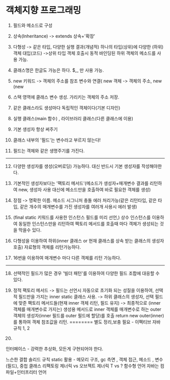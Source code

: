 # 객체지향 프로그래밍

1. 필드와 메소드로 구성

3. 상속(Inheritance) -> extends 상속+'확장'
4. 다형성 -> 같은 타입, 다양한 실행 결과(개념적)  하나의 타입(상위)에 다양한 (하위)객체 대입(코드) ->상위 타입 객체 호출시 동적 바인딩된 하위 객체의 메소드를 사용 가능.
5. 클래스명은 한글도 가능은 하다. $,_ 만 사용 가능.
6. new 키워드 -> 객체의 주소를 참조 변수와 연결( new 객체 -> 객체의 주소, new (new 
7. 스택 영역에 클래스 변수 생성. 가리키는 객체의 주소 저장.
8. 같은 클래스라도 생성마다 독립적인 객체이다(기본 디자인)
9. 실행 클래스(main 함수) , 라이브러리 클래스(다른 클래스에 이용)
10. 기본 생성자 항상 써주기
11. 클래스 내부의 '필드'는 변수라고 부르지 않는다!
12. 필드는 객체와 같은 생명주기를 가진다.
---------------------------------------------------------------

12. 다양한 생성자를 생성(오버로딩) 가능하다. 대신 반드시 기본 생성자를 작성해야한다.

13. 기본적인 생성자보다는 '팩토리 메서드'(메소드가 생성자+매개변수 결과를 리턴하여 new, 생성자 사용 대신에 메소드만을 호출하여 바로 필요한 객체를 생성)
14. 장점 -> 명확한 이름. 메소드 시그니처 충돌 에러 처리가능(같은 리턴타입, 같은 타입, 같은 개수의 매개변수를 가진 생성자를 여러개 사용시 에러 발생)
15. (final static 키워드를 사용한 인스턴스 필드를 미리 선언,) 상수 인스턴스를 이용하여 동일한 인스턴스만을 리턴하여 팩토리 메서드를 호출때 마다 객체가 생성되는 것을 막을수 있다.
16. 다형성을 이용하여 하위(inner 클래스 or 현재 클래스를 상속 받는 클래스의 생성자 호출) 자료형의 객체를 리턴가능하다.
17. 16번을 이용하여 매개변수 마다 다른 객체를 리턴 가능하다.
------------------------------------------------------------------

18. 선택적인 필드가 많은 경우 '빌더 패턴'를 이용하여 다양한 필드 조합에 대응할 수 있다.

20. 정적 팩토리 메서드 -> 필드는 선언시 자동으로 초기화 되는 성질을 이용하여, 선택적 필드만을 가지는 inner static 클래스 사용. -> 하위 클래스의 생성자, 선택 필드에 맞준 팩토리 메서드들(현재 inner 객체 리턴, 필드 유지) -> 최종적으로 (inner 객체를 매개변수로 가지는) 생성용 메서드로 inner 객체를 매개변수로 하는 outer 객체의 생성자(inner 필드를 outer 필드에 할당)를 호출 return new outer(inner)를 통하여 객체 참조값을 리턴.  ======== 별도 정리,보충 필요 - 이펙티브 자바 규칙 1, 2
21. 

인터페이스 - 강력한 추상화, 모든게 구현되어야 한다.

느슨한 결합
솔리드 규칙
static 활용 - 메모리 구조, gc 측면 , 객체 접근, 메소드 , 변수(필드), 중첩 클래스
리팩토링
제너릭 vs 오브젝트
제너릭 T vs ?
함수형 언어 
자바는 컴파일+인터프리터 언어
